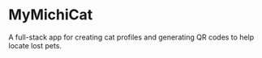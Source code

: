 # MyMichiCat
A full-stack app for creating cat profiles and generating QR codes to help locate lost pets.
